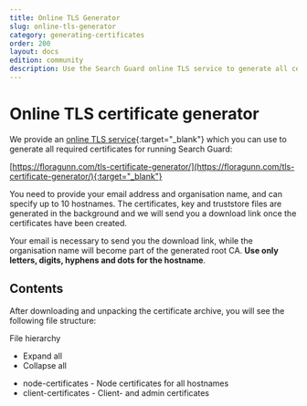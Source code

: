 ```yaml
---
title: Online TLS Generator
slug: online-tls-generator
category: generating-certificates
order: 200
layout: docs
edition: community
description: Use the Search Guard online TLS service to generate all certificates required to run Search Guard. The certificates, key and truststore files are generated in the background and we will send you a download link once the certificates have been created.
---
```

<!---
Copryight 2017 floragunn GmbH
-->

# Online TLS certificate generator

We provide an [online TLS service](https://floragunn.com/tls-certificate-generator/){:target="_blank"} which you can use to generate all required certificates for running Search Guard: 

[https://floragunn.com/tls-certificate-generator/](https://floragunn.com/tls-certificate-generator/){:target="_blank"}

You need to provide your email address and organisation name, and can specify up to 10 hostnames. The certificates, key and truststore files are generated in the background and we will send you a download link once the certificates have been created.

Your email is necessary to send you the download link, while the organisation name will become part of the generated root CA. **Use only letters, digits, hyphens and dots for the hostname**.

## Contents

After downloading and unpacking the certificate archive, you will see the following file structure:


<div class="file-tree">
	<div class="file-tree-title"> File hierarchy
		<ul class="file-tree-buttons">
			<li class="js-expand">
				<i class="fa fa-plus"></i> Expand all</li>
			<li class="js-collapse">
				<i class="fa fa-minus"></i> Collapse all</li>
		</ul>
	</div>
	<ul class="file-tree-list js-file-tree treeview" data-expanded="">
		<li class="is-folder contains-items">node-certificates -
			<span class="file-tree-description">Node certificates for all hostnames</span>
			<ul style="display: none;">
				<li class="is-file">CN=[hostname]-keystore.jks -
					<span class="file-tree-description">Keystore containing the node certificate for <i>[hostname]</i></span>
				</li>
				<li class="is-file">CN=[hostname]-keystore.p12 -
					<span class="file-tree-description">PKCS#12 containing the node certificate for <i>[hostname]</i></span>
				</li>
				<li class="is-file">CN=[hostname]-signed.pem -
					<span class="file-tree-description">PEM certificate for <i>[hostname]</i>, without root or intermediate CA</span>
				</li>
				<li class="is-file">CN=[hostname].crtfull.pem -
					<span class="file-tree-description">Full certificate chain for  <i>[hostname]</i>, with root and intermediate CA</span>
				</li>
				<li class="is-file">CN=[hostname].key.pem -
					<span class="file-tree-description">Private key for  <i>[hostname]</i></span>
				</li>
			</ul>
		</li>
		<li class="is-folder contains-items">client-certificates -
			<span class="file-tree-description">Client- and admin certificates</span>
			<ul style="display: none;">
				<li class="is-file">CN=sgadmin-keystore.jks
					<span class="file-tree-description">Keystore containing the admin certificate. Can be used with sgadmin.</span>
				</li>
				<li class="is-file">CN=sgadmin-keystore.p12
					<span class="file-tree-description">PKCS#12 containing the admin certificate. Can be used with sgadmin.</span>
				</li>
				<li class="is-file">CN=sgadmin-signed.pem
					<span class="file-tree-description">PEM admin certificate</span>
				</li>
				<li class="is-file">CN=sgadmin.crtfull.pem
					<span class="file-tree-description">PEM admin certificate including the root and intermediate CA. Can be used with sgadmin.</span>
				</li>
				<li class="is-file">CN=sgadmin.key.pem
					<span class="file-tree-description">Private key for the admin certificate. Can be used with sgadmin.</span>
				</li>
				<li class="is-file">CN=sgadmin.csr
					<span class="file-tree-description">The CSR used to create the  admin certificate</span>
				</li>
				<li class="is-file">CN=demouser-keystore.jks
					<span class="file-tree-description">Keystore containing a client certificate. Can be used for TLS client authentication or for Transport Clients.</span>
				</li>
				<li class="is-file">CN=demouser-keystore.p12
					<span class="file-tree-description">PKCS#12 containing a client certificate. Can be used for TLS client authentication or for Transport Clients.</span>
				</li>
				<li class="is-file">CN=demouser-signed.pem
					<span class="file-tree-description">PEM client certificate</span>
				</li>
				<li class="is-file">CN=demouser.crtfull.pem
					<span class="file-tree-description">PEM client certificate including the root and intermediate CA. Can be used for TLS client authentication or for Transport Clients.</span>
				</li>
				<li class="is-file">CN=demouser.key.pem
					<span class="file-tree-description">Private key for the client certificate. Can be used for TLS client authentication or for Transport Clients.</span>
				</li>
				<li class="is-file">CN=demouser.csr
					<span class="file-tree-description">The CSR used to create the  client certificate</span>
				</li>

			</ul>
		</li>
		<li class="is-folder contains-items">root-ca -
			<span class="file-tree-description">The root CA used for creating the signing certificates</span>
			<ul style="display: none;">
				<li class="is-file">root-ca.crt -
					<span class="file-tree-description">Root CA in CRT format</span>
				</li>
				<li class="is-file">root-ca.pem -
					<span class="file-tree-description">Root CA in PEM format</span>
				</li>
				<li class="is-file">root-ca.key -
					<span class="file-tree-description">Private key of the root CA</span>
				</li>
			</ul>
		</li>
		<li class="is-folder contains-items">signing-ca -
			<span class="file-tree-description">The signing CA used for creating and signing the node certificates</span>
			<ul style="display: none;">
				<li class="is-file">signing-ca.crt -
					<span class="file-tree-description">Signing CA in CRT format</span>
				</li>
				<li class="is-file">signing-ca.pem -
					<span class="file-tree-description">Signing CA in PEM format</span>
				</li>
				<li class="is-file">root-ca.key -
					<span class="file-tree-description">Private key of the signing CA</span>
				</li>
			</ul>

		</li>

		<li class="is-file">truststore.jks -
			<span class="file-tree-description">Truststore containing the root CA</span>
		</li>
		<li class="is-file">truststore.p12 -
			<span class="file-tree-description">PKCS#12 containing the root CA</span>
		</li>
		<li class="is-file">root-ca.pem -
			<span class="file-tree-description">PEM containing the root certificate</span>
		</li>
		<li class="is-file">chain-ca.pem -
			<span class="file-tree-description">PEM containing the root and the intermediate certificate</span>
		</li>
		<li class="is-file">README.txt -
			<span class="file-tree-description">Installation instructions. You can find all auto-generated passwords here.</span>
		</li>
	</ul>	
</div>
